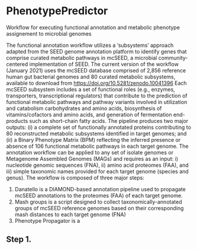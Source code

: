 # PhenotypePredictor
Workflow for executing functional annotation and metabolic phenotype assignement to microbial genomes    

The functional annotation workflow utilizes a ‘subsystems’ approach adapted from the SEED genome annotation platform to identify genes that comprise curated metabolic pathways in mcSEED, a microbial community-centered implementation of SEED. The current version of the workflow (January 2021) uses the mcSEED database comprised of 2,856 reference human gut bacterial genomes and 80 curated metabolic subsystems, available to download from https://doi.org/10.5281/zenodo.10041396
Each mcSEED subsystem includes a set of functional roles (e.g., enzymes, transporters, transcriptional regulators) that contribute to the prediction of functional metabolic pathways and pathway variants involved in utilization and catabolism carbohydrates and amino acids, biosynthesis of vitamins/cofactors and amino acids, and generation of fermentation end-products such as short-chain fatty acids. 
The pipeline produces two major outputs: (i) a complete set of functionally annotated proteins contributing to 80 reconstructed metabolic subsystems identified in target genomes; and (ii) a Binary Phenotype Matrix (BPM) reflecting the inferred presence or absence of 106 functional metabolic pathways in each target genome. 
The annotation workflow can be applied to any set of isolate genomes or Metagenome Assembled Genomes (MAGs) and requires as an input: i) nucleotide genomic sequences (FNA), ii) amino acid proteomes (FAA), and iii) simple taxonomic names provided for each target genome (species and genus). The workflow is composed of three major steps:
1. Danatello is a DIAMOND-based annotation pipeline used to propagate mcSEED annotations to the proteomes (FAA) of each target genome.
2. Mash groups is a script designed to collect taxonomically-annotated groups of mcSEED reference genomes based on their corresponding mash distances to each target genome (FNA)
3. Phenotype Propagator is a
##   Step 1.